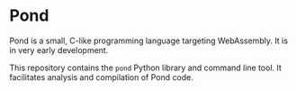 # Pond

Pond is a small, C-like programming language targeting WebAssembly. It is in very early development.

This repository contains the `pond` Python library and command line tool. It facilitates analysis and compilation of Pond code.
